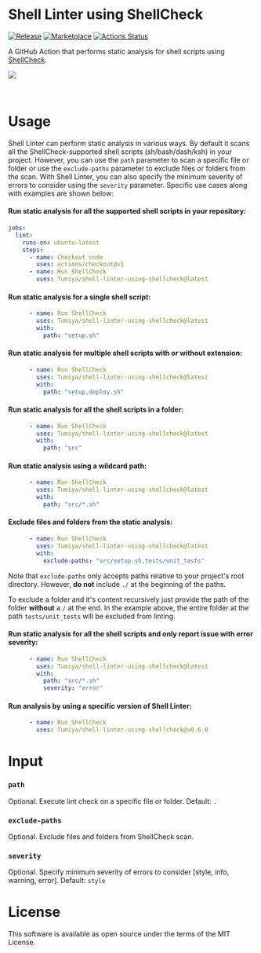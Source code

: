 # Shell Linter using ShellCheck

[![Release](https://img.shields.io/github/release/Tumiya/shell-linter-using-shellcheck.svg)](https://github.com/Tumiya/shell-linter-using-shellcheck/releases)
[![Marketplace](https://img.shields.io/badge/GitHub-Marketplace-red.svg)](https://github.com/marketplace/actions/shell-linter-using-shellcheck)
[![Actions Status](https://github.com/Tumiya/shell-linter-using-shellcheck/workflows/CI-workflow/badge.svg)](https://github.com/Tumiya/shell-linter-using-shellcheck/actions?query=branch%3Adevelop)


A GitHub Action that performs static analysis for shell scripts using [ShellCheck](https://github.com/koalaman/shellcheck).

![](docs/images/preview.png)

<br>

# Usage

Shell Linter can perform static analysis in various ways. By default it scans all the ShellCheck-supported shell scripts (sh/bash/dash/ksh) in your project. However, you can use the `path` parameter to scan a specific file or folder or use the `exclude-paths` parameter to exclude files or folders from the scan. With Shell Linter, you can also specify the minimum severity of errors to consider using the `severity` parameter. Specific use cases along with examples are shown below:

#### Run static analysis for all the supported shell scripts in your repository:
```yml
jobs:
  lint:
    runs-on: ubuntu-latest
    steps:
      - name: Checkout code
        uses: actions/checkout@v1
      - name: Run ShellCheck
        uses: Tumiya/shell-linter-using-shellcheck@latest
```

#### Run static analysis for a single shell script:
```yml
      - name: Run ShellCheck
        uses: Tumiya/shell-linter-using-shellcheck@latest
        with:
          path: "setup.sh"
```

#### Run static analysis for multiple shell scripts **with or without** extension:
```yml
      - name: Run ShellCheck
        uses: Tumiya/shell-linter-using-shellcheck@latest
        with:
          path: "setup,deploy.sh"
```

#### Run static analysis for all the shell scripts in a folder:
```yml
      - name: Run ShellCheck
        uses: Tumiya/shell-linter-using-shellcheck@latest
        with:
          path: "src"
```

#### Run static analysis using a **wildcard** path:
```yml
      - name: Run ShellCheck
        uses: Tumiya/shell-linter-using-shellcheck@latest
        with:
          path: "src/*.sh"
```
#### Exclude files and folders from the static analysis:
```yml
      - name: Run ShellCheck
        uses: Tumiya/shell-linter-using-shellcheck@latest
        with:
          exclude-paths: "src/setup.sh,tests/unit_tests" 
```
Note that `exclude-paths` only accepts paths relative to your project's root directory. However, **do not** include `./` at the beginning of the paths. 

To exclude a folder and it's content recursively just provide the path of the folder **without** a `/` at the end. In the example above, the entire folder at the path `tests/unit_tests` will be excluded from linting.

#### Run static analysis for all the shell scripts and only report issue with error severity:
```yml
      - name: Run ShellCheck
        uses: Tumiya/shell-linter-using-shellcheck@latest
        with:
          path: "src/*.sh"
          severity: "error"
```
#### Run analysis by using a specific version of Shell Linter:
```yml
      - name: Run ShellCheck
        uses: Tumiya/shell-linter-using-shellcheck@v0.6.0
```

# Input

### `path`
Optional. Execute lint check on a specific file or folder. Default: `.`

### `exclude-paths`
Optional. Exclude files and folders from ShellCheck scan. 

### `severity`
Optional. Specify minimum severity of errors to consider [style, info, warning, error]. Default: `style`

# License
This software is available as open source under the terms of the MIT License.
